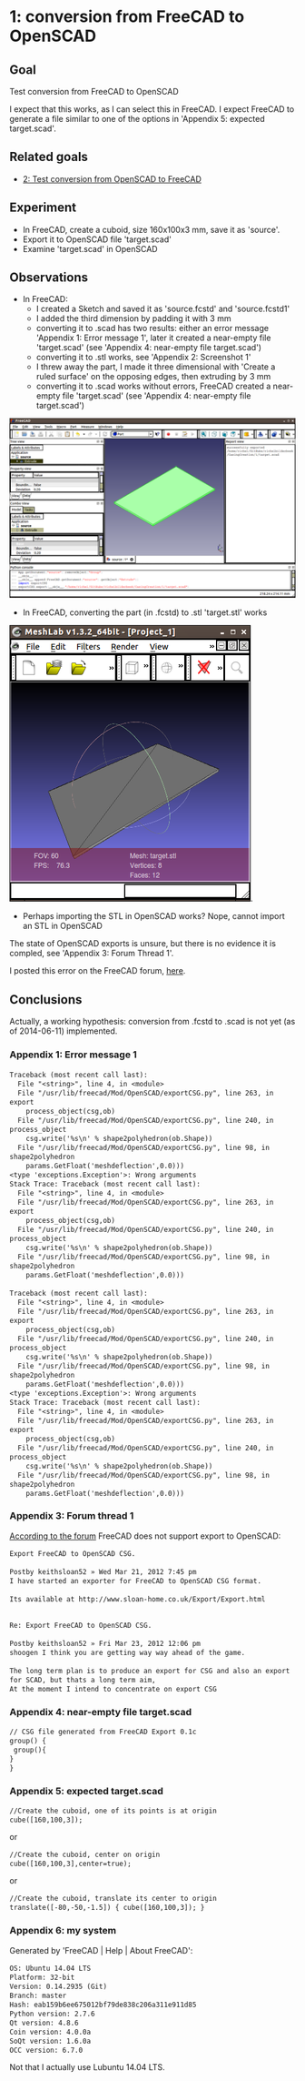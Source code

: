 # 1: conversion from FreeCAD to OpenSCAD

## Goal
Test conversion from FreeCAD to OpenSCAD

I expect that this works, as I can select this in FreeCAD. I expect FreeCAD to generate a file similar to one of the options in 'Appendix 5: expected target.scad'.

## Related goals

* [2: Test conversion from OpenSCAD to FreeCAD](../2/2.md)

## Experiment

 * In FreeCAD, create a cuboid, size 160x100x3 mm, save it as 'source'.
 * Export it to OpenSCAD file 'target.scad'
 * Examine 'target.scad' in OpenSCAD

## Observations

 * In FreeCAD:
    * I created a Sketch and saved it as 'source.fcstd' and 'source.fcstd1'
    * I added the third dimension by padding it with 3 mm
    * converting it to .scad has two results: either an error message 'Appendix 1: Error message 1', later it created a near-empty file 'target.scad' (see 'Appendix 4: near-empty file target.scad')
    * converting it to .stl works, see 'Appendix 2: Screenshot 1'
    * I threw away the part, I made it three dimensional with 'Create a ruled surface' on the opposing edges, then extruding by 3 mm
    * converting it to .scad works without errors, FreeCAD created a near-empty file 'target.scad' (see 'Appendix 4: near-empty file target.scad')

![Source as seen in FreeCAD ](source.png)

  * In FreeCAD, converting the part (in .fcstd) to .stl 'target.stl' works 

![FreeCadExportToStlWorks](ExportSourceFreeCadToStl.png).

 * Perhaps importing the STL in OpenSCAD works? Nope, cannot import an STL in OpenSCAD
 
The state of OpenSCAD exports is unsure, but there is no evidence it is compled, see 'Appendix 3: Forum Thread 1'.

I posted this error on the FreeCAD forum, [here](http://forum.freecadweb.org/viewtopic.php?f=19&t=6803&p=0&e=0&sid=9893721e94c8a15394860cd022dc6d39).

## Conclusions

Actually, a working hypothesis: conversion from .fcstd to .scad is not yet (as of 2014-06-11) implemented.

### Appendix 1: Error message 1

```
Traceback (most recent call last):
  File "<string>", line 4, in <module>
  File "/usr/lib/freecad/Mod/OpenSCAD/exportCSG.py", line 263, in export
    process_object(csg,ob)
  File "/usr/lib/freecad/Mod/OpenSCAD/exportCSG.py", line 240, in process_object
    csg.write('%s\n' % shape2polyhedron(ob.Shape))
  File "/usr/lib/freecad/Mod/OpenSCAD/exportCSG.py", line 98, in shape2polyhedron
    params.GetFloat('meshdeflection',0.0)))
<type 'exceptions.Exception'>: Wrong arguments
Stack Trace: Traceback (most recent call last):
  File "<string>", line 4, in <module>
  File "/usr/lib/freecad/Mod/OpenSCAD/exportCSG.py", line 263, in export
    process_object(csg,ob)
  File "/usr/lib/freecad/Mod/OpenSCAD/exportCSG.py", line 240, in process_object
    csg.write('%s\n' % shape2polyhedron(ob.Shape))
  File "/usr/lib/freecad/Mod/OpenSCAD/exportCSG.py", line 98, in shape2polyhedron
    params.GetFloat('meshdeflection',0.0)))

Traceback (most recent call last):
  File "<string>", line 4, in <module>
  File "/usr/lib/freecad/Mod/OpenSCAD/exportCSG.py", line 263, in export
    process_object(csg,ob)
  File "/usr/lib/freecad/Mod/OpenSCAD/exportCSG.py", line 240, in process_object
    csg.write('%s\n' % shape2polyhedron(ob.Shape))
  File "/usr/lib/freecad/Mod/OpenSCAD/exportCSG.py", line 98, in shape2polyhedron
    params.GetFloat('meshdeflection',0.0)))
<type 'exceptions.Exception'>: Wrong arguments
Stack Trace: Traceback (most recent call last):
  File "<string>", line 4, in <module>
  File "/usr/lib/freecad/Mod/OpenSCAD/exportCSG.py", line 263, in export
    process_object(csg,ob)
  File "/usr/lib/freecad/Mod/OpenSCAD/exportCSG.py", line 240, in process_object
    csg.write('%s\n' % shape2polyhedron(ob.Shape))
  File "/usr/lib/freecad/Mod/OpenSCAD/exportCSG.py", line 98, in shape2polyhedron
    params.GetFloat('meshdeflection',0.0)))

```





### Appendix 3: Forum thread 1 
[According to the forum](http://forum.freecadweb.org/viewtopic.php?f=10&t=2395&p=17777&hilit=export+scad+openscad+import#p17777) FreeCAD does not support
export to OpenSCAD:

```
Export FreeCAD to OpenSCAD CSG.

Postby keithsloan52 » Wed Mar 21, 2012 7:45 pm
I have started an exporter for FreeCAD to OpenSCAD CSG format.

Its available at http://www.sloan-home.co.uk/Export/Export.html
```

```

Re: Export FreeCAD to OpenSCAD CSG.

Postby keithsloan52 » Fri Mar 23, 2012 12:06 pm
shoogen I think you are getting way way ahead of the game.

The long term plan is to produce an export for CSG and also an export for SCAD, but thats a long term aim,
At the moment I intend to concentrate on export CSG
```

### Appendix 4: near-empty file target.scad

```
// CSG file generated from FreeCAD Export 0.1c
group() {
 group(){
}
}
```

### Appendix 5: expected target.scad

```
//Create the cuboid, one of its points is at origin
cube([160,100,3]);
```

or

```
//Create the cuboid, center on origin
cube([160,100,3],center=true);
```


or

```
//Create the cuboid, translate its center to origin
translate([-80,-50,-1.5]) { cube([160,100,3]); }
```


### Appendix 6: my system

Generated by 'FreeCAD | Help | About FreeCAD':

```
OS: Ubuntu 14.04 LTS
Platform: 32-bit
Version: 0.14.2935 (Git)
Branch: master
Hash: eab159b6ee675012bf79de838c206a311e911d85
Python version: 2.7.6
Qt version: 4.8.6
Coin version: 4.0.0a
SoQt version: 1.6.0a
OCC version: 6.7.0
```

Not that I actually use Lubuntu 14.04 LTS.
